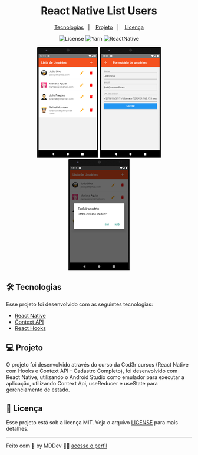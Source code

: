 <h1 align="center">React Native List Users</h1>

<p align="center">
  <a href="#-tecnologias">Tecnologias</a>&nbsp;&nbsp;&nbsp;|&nbsp;&nbsp;&nbsp;
  <a href="#-projeto">Projeto</a>&nbsp;&nbsp;&nbsp;|&nbsp;&nbsp;&nbsp;
  <a href="#-licença">Licença</a>
</p>

<p align="center">
  <img alt="License" src="https://img.shields.io/static/v1?label=license&message=MIT&color=8257E5&labelColor=000000">
  <img alt="Yarn" src="https://img.shields.io/static/v1?label=yarn&message=1.22.18&color=2C8EBB">
  <img alt="ReactNative" src="https://img.shields.io/static/v1?label=reactnative&message=3.4.2&color=61DAFB">
<br>

<p align="center">
  <img alt="listUsers" src="https://github.com/Atanazio01/rncrud/blob/main/src/assets/images/listUsers.png" width="33%">
  <img alt="editUser" src="https://github.com/Atanazio01/rncrud/blob/main/src/assets/images/editUser.png" width="33%">
  <img alt="createUser" src="https://github.com/Atanazio01/rncrud/blob/main/src/assets/images/deleteUser.png" width="33%">
</p>

## 🛠 Tecnologias

Esse projeto foi desenvolvido com as seguintes tecnologias:

- [React Native](https://reactnative.dev/)
- [Context API](https://pt-br.reactjs.org/docs/context.html)
- [React Hooks](https://pt-br.reactjs.org/docs/hooks-intro.html)

## 💻 Projeto

O projeto foi desenvolvido através do curso da Cod3r cursos (React Native com Hooks e Context API - Cadastro Completo), foi desenvolvido com React Native, utilizando o Android Studio como emulador para executar a aplicação, utilizando Context Api, useReducer e useState para gerenciamento de estado.


## 📄 Licença

Esse projeto está sob a licença MIT. Veja o arquivo [LICENSE](LICENSE.md) para mais detalhes.

---

Feito com 🤍 by MDDev 👋🏻 [acesse o perfil](https://www.linkedin.com/in/marcos-douglas-fernandes-atanazio-b74044170/)
